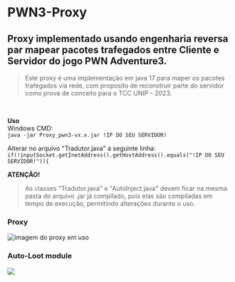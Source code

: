 # PWN3-Proxy

## Proxy implementado usando engenharia reversa par mapear pacotes trafegados entre Cliente e Servidor do jogo PWN Adventure3.

>Este proxy é uma implementação em java 17 para maper os pacotes trafegados via rede, com proposito de reconstruir parte do servidor como prova de conceito para o TCC UNIP - 2023.

<br />

**Uso**
<br /> 
Windows CMD:<br /> 
`java -jar Proxy_pwn3-vx.x.jar !IP DO SEU SERVIDOR!`


Alterar no arquivo "Tradutor.java" a seguinte linha: <br />
`if(!inputSocket.getInetAddress().getHostAddress().equals("!IP DO SEU SERVIDOR!")){`


**ATENÇÃO!**  
>As classes "Tradutor.java" e "AutoInject.java" devem ficar na mesma pasta do arquivo .jar já compilado, pois elas são compiladas em tempo de execução, permitindo alterações durante o uso.

### Proxy
![imagem do proxy em uso](https://cdn.discordapp.com/attachments/1122605734115410144/1122645190922993694/Screenshot_1.png)


### Auto-Loot module
![](https://github.com/P15c1n4/PWN3-Proxy/assets/93447442/19667031-8e2e-42d4-8c45-f40cf8bb50a1)


